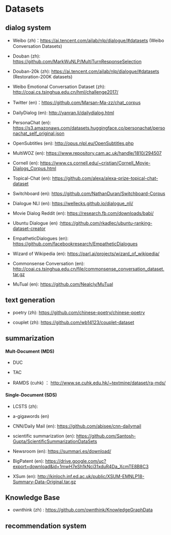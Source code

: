# Datasets

## dialog system

- Weibo (zh)：https://ai.tencent.com/ailab/nlp/dialogue/#datasets  (Weibo Conversation Datasets)

- Douban (zh): https://github.com/MarkWuNLP/MultiTurnResponseSelection

- Douban-20k (zh): https://ai.tencent.com/ailab/nlp/dialogue/#datasets  (Restoration-200K datasets)

- Weibo Emotional Conversation Dataset (zh): http://coai.cs.tsinghua.edu.cn/hml/challenge2017/

- Twitter (en)：https://github.com/Marsan-Ma-zz/chat_corpus

- DailyDialog (en): http://yanran.li/dailydialog.html

- PersonaChat (en): https://s3.amazonaws.com/datasets.huggingface.co/personachat/personachat_self_original.json

- OpenSubtitles (en): http://opus.nlpl.eu/OpenSubtitles.php

- MultiWOZ (en): https://www.repository.cam.ac.uk/handle/1810/294507

- Cornell (en): https://www.cs.cornell.edu/~cristian/Cornell_Movie-Dialogs_Corpus.html

- Topical-Chat (en): https://github.com/alexa/alexa-prize-topical-chat-dataset

- Switchboard (en): https://github.com/NathanDuran/Switchboard-Corpus

- Dialogue NLI (en): https://wellecks.github.io/dialogue_nli/

- Movie Dialog Reddit (en): https://research.fb.com/downloads/babi/

- Ubuntu Dialogue (en) :https://github.com/rkadlec/ubuntu-ranking-dataset-creator

- EmpatheticDialogues (en): https://github.com/facebookresearch/EmpatheticDialogues

- Wizard of Wikipedia (en): https://parl.ai/projects/wizard_of_wikipedia/

- Commonsense Conversation (en): http://coai.cs.tsinghua.edu.cn/file/commonsense_conversation_dataset.tar.gz 

- MuTual (en): https://github.com/Nealcly/MuTual


## text generation

- poetry (zh): https://github.com/chinese-poetry/chinese-poetry

- couplet (zh): https://github.com/wb14123/couplet-dataset

## summarization

#### Mult-Document (MDS)

- DUC

- TAC

- RAMDS (cuhk) ： http://www.se.cuhk.edu.hk/~textmine/dataset/ra-mds/

#### Single-Document (SDS)

- LCSTS (zh):

- a-gigawords (en)

- CNN/Daily Mail (en): https://github.com/abisee/cnn-dailymail

- scientific summarization (en): https://github.com/Santosh-Gupta/ScientificSummarizationDataSets

- Newsroom (en): https://summari.es/download/ 

- BigPatent (en): https://drive.google.com/uc?export=download&id=1mwH7eSh1kNci31xduR4Da_XcmTE8B8C3

- XSum (en): http://kinloch.inf.ed.ac.uk/public/XSUM-EMNLP18-Summary-Data-Original.tar.gz

## Knowledge Base

- ownthink (zh) : https://github.com/ownthink/KnowledgeGraphData

## recommendation system
